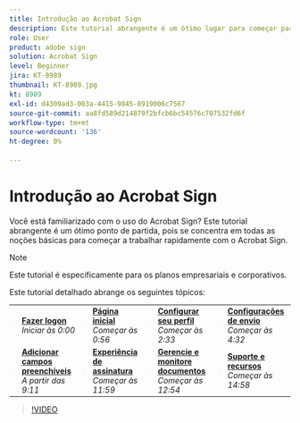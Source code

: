 ```yaml
---
title: Introdução ao Acrobat Sign
description: Este tutorial abrangente é um ótimo lugar para começar para novos remetentes no Adobe Sign
role: User
product: adobe sign
solution: Acrobat Sign
level: Beginner
jira: KT-8989
thumbnail: KT-8989.jpg
kt: 8989
exl-id: d4309ad3-003a-4415-9845-8919006c7567
source-git-commit: aa8fd589d214879f2bfcb6bc54576c707532fd6f
workflow-type: tm+mt
source-wordcount: '136'
ht-degree: 0%

---
```


# Introdução ao Acrobat Sign

Você está familiarizado com o uso do Acrobat Sign? Este tutorial abrangente é um ótimo ponto de partida, pois se concentra em todas as noções básicas para começar a trabalhar rapidamente com o Acrobat Sign.

>[!NOTE]
>
>Este tutorial é especificamente para os planos empresariais e corporativos.

Este tutorial detalhado abrange os seguintes tópicos:

<table style="table-layout:auto">
<tr>
  <td>
    <a href="https://video.tv.adobe.com/v/337151?hidetitle=true">
      <img alt="Avançar imagem rapidamente" src="../assets/Stepforward_18.png" />
    </a>
  </td>
  <td>
     <a href="https://video.tv.adobe.com/v/337151?hidetitle=true"><strong>Fazer logon</strong></a>
         <br>
        <em>Iniciar às 0:00</em>
    </td>
     <td>
    <a href="https://video.tv.adobe.com/v/337151/?autoplay=true&t=56">
      <img alt="Avançar imagem rapidamente" src="../assets/Stepforward_18.png" />
    </a>
  </td>
  <td>
     <a href="https://video.tv.adobe.com/v/337151/?autoplay=true&t=56"><strong>Página inicial</strong></a>
         <br>
        <em>Começar às 0:56</em>
    </td>
    <td>
    <a href="https://video.tv.adobe.com/v/337151/?autoplay=true&t=153">
      <img alt="Avançar imagem rapidamente" src="../assets/Stepforward_18.png" />
    </a>
  </td>
  <td>
     <a href="https://video.tv.adobe.com/v/337151/?autoplay=true&t=153"><strong>Configurar seu perfil</strong></a>
        <br>
        <em>Começar às 2:33</em>
    </td>
    <td>
    <a href="https://video.tv.adobe.com/v/337151/?autoplay=true&t=272">
      <img alt="Avançar imagem rapidamente" src="../assets/Stepforward_18.png" />
    </a>
  </td>
  <td>
     <a href="https://video.tv.adobe.com/v/337151/?autoplay=true&t=272"><strong>Configurações de envio</strong></a>
        <br>
        <em>Começar às 4:32</em>
    </td>
  </tr>
  <tr>
    <td>
    <a href="https://video.tv.adobe.com/v/337151/?autoplay=true&t=551">
      <img alt="Avançar imagem rapidamente" src="../assets/Stepforward_18.png" />
    </a>
  </td>
  <td>
     <a href="https://video.tv.adobe.com/v/337151/?autoplay=true&t=551"><strong>Adicionar campos preenchíveis</strong></a>
         <br>
        <em>A partir das 9:11</em>
    </td>
    <td>
    <a href="https://video.tv.adobe.com/v/337151/?autoplay=true&t=719">
      <img alt="Avançar imagem rapidamente" src="../assets/Stepforward_18.png" />
    </a>
  </td>
  <td>
     <a href="https://video.tv.adobe.com/v/337151/?autoplay=true&t=719"><strong>Experiência de assinatura</strong></a>
        <br>
        <em>Começar às 11:59</em>
    </td>
    <td>
    <a href="https://video.tv.adobe.com/v/337151/?autoplay=true&t=774">
      <img alt="Avançar imagem rapidamente" src="../assets/Stepforward_18.png" />
    </a>
  </td>
  <td>
     <a href="https://video.tv.adobe.com/v/337151/?autoplay=true&t=774"><strong>Gerencie e monitore documentos</strong></a>
        <br>
        <em>Começar às 12:54</em>
    </td>
    <td>
    <a href="https://video.tv.adobe.com/v/337151/?autoplay=true&t=898">
      <img alt="Avançar imagem rapidamente" src="../assets/Stepforward_18.png" />
    </a>
  </td>
  <td>
     <a href="https://video.tv.adobe.com/v/337151/?autoplay=true&t=898"><strong>Suporte e recursos</strong></a>
        <br>
        <em>Começar às 14:58</em>
    </td>
  </tr>
  </table>

>[!VIDEO](https://video.tv.adobe.com/v/337151?hidetitle=true)

